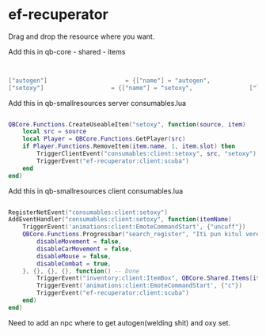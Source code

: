 # ef-recuperator
 Drag and drop the resource where you want. 
 
 Add  this in qb-core - shared - items 
```lua

 
["autogen"] 					 = {["name"] = "autogen", 			 	["label"] = "autogen", 		        ["weight"] = 100, 		["type"] = "item", 		["image"] = "package.png", 				["unique"] = false, 		["useable"] = false, 	["shouldClose"] = false,   ["combinable"] = nil,   ["description"] = "Cum ziceam , e un autogen"},
["setoxy"] 					 = {["name"] = "setoxy", 			 	["label"] = "setoxy", 		        ["weight"] = 1000, 		["type"] = "item", 		["image"] = "package.png", 				["unique"] = true, 		["useable"] = true, 	["shouldClose"] = false,   ["combinable"] = nil,   ["description"] = "E set oxy boss"},


```


Add this in qb-smallresources server consumables.lua

```lua

QBCore.Functions.CreateUseableItem("setoxy", function(source, item)
    local src = source
    local Player = QBCore.Functions.GetPlayer(src)
    if Player.Functions.RemoveItem(item.name, 1, item.slot) then
        TriggerClientEvent("consumables:client:setoxy", src, "setoxy")
        TriggerEvent("ef-recuperator:client:scuba")
    end
end)
```
Add this in qb-smallresources client consumables.lua


```lua

RegisterNetEvent("consumables:client:setoxy")
AddEventHandler("consumables:client:setoxy", function(itemName)
    TriggerEvent('animations:client:EmoteCommandStart', {"uncuff"})
    QBCore.Functions.Progressbar("search_register", "Iti pun kitul vere", 2500, false, true, {
        disableMovement = false,
        disableCarMovement = false,
		disableMouse = false,
		disableCombat = true,
    }, {}, {}, {}, function() -- Done
        TriggerEvent("inventory:client:ItemBox", QBCore.Shared.Items[itemName], "remove")
        TriggerEvent('animations:client:EmoteCommandStart', {"c"})
        TriggerEvent("ef-recuperator:client:scuba")
    end)
end)


```

Need to add an npc where to get autogen(welding shit) and oxy set. 
